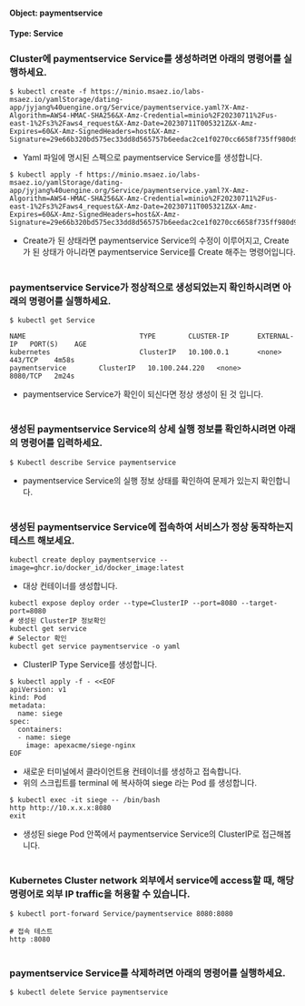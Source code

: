 
#### Object: paymentservice
#### Type: Service

### Cluster에 paymentservice Service를 생성하려면 아래의 명령어를 실행하세요.

```
$ kubectl create -f https://minio.msaez.io/labs-msaez.io/yamlStorage/dating-app/jyjang%40uengine.org/Service/paymentservice.yaml?X-Amz-Algorithm=AWS4-HMAC-SHA256&X-Amz-Credential=minio%2F20230711%2Fus-east-1%2Fs3%2Faws4_request&X-Amz-Date=20230711T005321Z&X-Amz-Expires=60&X-Amz-SignedHeaders=host&X-Amz-Signature=29e66b320bd575ec33dd8d565757b6eedac2ce1f0270cc6658f735ff980d92a7
```
- Yaml 파일에 명시된 스펙으로 paymentservice Service를 생성합니다.  

```
$ kubectl apply -f https://minio.msaez.io/labs-msaez.io/yamlStorage/dating-app/jyjang%40uengine.org/Service/paymentservice.yaml?X-Amz-Algorithm=AWS4-HMAC-SHA256&X-Amz-Credential=minio%2F20230711%2Fus-east-1%2Fs3%2Faws4_request&X-Amz-Date=20230711T005321Z&X-Amz-Expires=60&X-Amz-SignedHeaders=host&X-Amz-Signature=29e66b320bd575ec33dd8d565757b6eedac2ce1f0270cc6658f735ff980d92a7
```
- Create가 된 상태라면 paymentservice Service의 수정이 이루어지고, Create가 된 상태가 아니라면 paymentservice Service를 Create 해주는 명령어입니다.
#

### paymentservice Service가 정상적으로 생성되었는지 확인하시려면 아래의 명령어를 실행하세요.

```
$ kubectl get Service

NAME                            TYPE        CLUSTER-IP       EXTERNAL-IP   PORT(S)    AGE
kubernetes                      ClusterIP   10.100.0.1       <none>        443/TCP    4m58s
paymentservice        ClusterIP   10.100.244.220   <none>        8080/TCP   2m24s

```
- paymentservice Service가 확인이 되신다면 정상 생성이 된 것 입니다.
#

### 생성된 paymentservice Service의 상세 실행 정보를 확인하시려면 아래의 명령어를 입력하세요.

```
$ Kubectl describe Service paymentservice
```
- paymentservice Service의 실행 정보 상태를 확인하여 문제가 있는지 확인합니다.
#

### 생성된 paymentservice Service에 접속하여 서비스가 정상 동작하는지 테스트 해보세요.

```
kubectl create deploy paymentservice --image=ghcr.io/docker_id/docker_image:latest
```
- 대상 컨테이너를 생성합니다.  

```
kubectl expose deploy order --type=ClusterIP --port=8080 --target-port=8080
# 생성된 ClusterIP 정보확인
kubectl get service 
# Selector 확인
kubectl get service paymentservice -o yaml
```
- ClusterIP Type Service를 생성합니다.

```
$ kubectl apply -f - <<EOF
apiVersion: v1
kind: Pod
metadata:
  name: siege
spec:
  containers:
  - name: siege
    image: apexacme/siege-nginx
EOF
```
- 새로운 터미널에서 클라이언트용 컨테이너를 생성하고 접속합니다.
- 위의 스크립트를 terminal 에 복사하여 siege 라는 Pod 를 생성합니다.  

```
$ kubectl exec -it siege -- /bin/bash
http http://10.x.x.x:8080
exit
```
- 생성된 siege Pod 안쪽에서 paymentservice Service의 ClusterIP로 접근해봅니다.
#

### Kubernetes Cluster network 외부에서 service에 access할 때, 해당 명령어로 외부 IP traffic을 허용할 수 있습니다.

```
$ kubectl port-forward Service/paymentservice 8080:8080

# 접속 테스트
http :8080
```
#

### paymentservice Service를 삭제하려면 아래의 명령어를 실행하세요.

```
$ kubectl delete Service paymentservice
```
#

